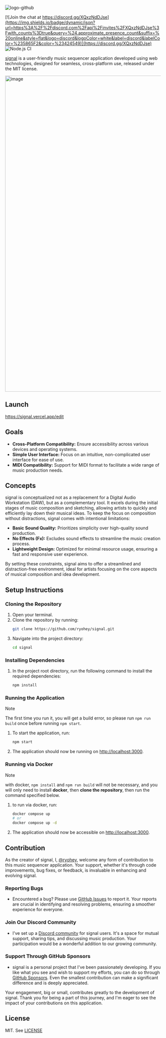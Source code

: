 ![logo-github](https://github.com/ryohey/signal/assets/5355966/46834ee4-30d8-4b66-a47c-6e081cc2c09f)

[![Join the chat at https://discord.gg/XQxzNdDJse](https://img.shields.io/badge/dynamic/json?url=https%3A%2F%2Fdiscord.com%2Fapi%2Finvites%2FXQxzNdDJse%3Fwith_counts%3Dtrue&query=%24.approximate_presence_count&suffix=%20online&style=flat&logo=discord&logoColor=white&label=discord&labelColor=%235865F2&color=%23424549)](https://discord.gg/XQxzNdDJse)
![Node.js CI](https://github.com/ryohey/signal/workflows/Node.js%20CI/badge.svg)

[signal](https://signal.vercel.app) is a user-friendly music sequencer application developed using web technologies, designed for seamless, cross-platform use, released under the MIT license.

<img width="1024" alt="image" src="https://github.com/user-attachments/assets/0c64ff3d-b095-4359-ab77-9355e04a8bee" />

## Launch

https://signal.vercel.app/edit

## Goals

- **Cross-Platform Compatibility:** Ensure accessibility across various devices and operating systems.
- **Simple User Interface:** Focus on an intuitive, non-complicated user interface for ease of use.
- **MIDI Compatibility:** Support for MIDI format to facilitate a wide range of music production needs.

## Concepts

signal is conceptualized not as a replacement for a Digital Audio Workstation (DAW), but as a complementary tool. It excels during the initial stages of music composition and sketching, allowing artists to quickly and efficiently lay down their musical ideas. To keep the focus on composition without distractions, signal comes with intentional limitations:

- **Basic Sound Quality:** Prioritizes simplicity over high-quality sound production.
- **No Effects (Fx):** Excludes sound effects to streamline the music creation process.
- **Lightweight Design:** Optimized for minimal resource usage, ensuring a fast and responsive user experience.

By setting these constraints, signal aims to offer a streamlined and distraction-free environment, ideal for artists focusing on the core aspects of musical composition and idea development.

## Setup Instructions

### Cloning the Repository

1. Open your terminal.
2. Clone the repository by running:
   ```sh
   git clone https://github.com/ryohey/signal.git
   ```
3. Navigate into the project directory:
   ```sh
   cd signal
   ```

### Installing Dependencies

1. In the project root directory, run the following command to install the required dependencies:
   ```sh
   npm install
   ```

### Running the Application

> [!NOTE]
> The first time you run it, you will get a build error, so please run `npm run build` once before running `npm start`.

1. To start the application, run:
   ```sh
   npm start
   ```
2. The application should now be running on [http://localhost:3000](http://localhost:3000).

### Running via Docker
> [!NOTE] 
> with docker, `npm install` and `npm run build` will not be necessary, and you will only need to install **docker**, then **clone the repository**, then run the command specified below.

1. to run via docker, run:
   ```sh
   docker compose up
   # or 
   docker compose up -d
   ```
2. The application should now be accessible on [http://localhost:3000](http://localhost:3000).

## Contribution

As the creator of signal, I, [@ryohey](https://github.com/ryohey), welcome any form of contribution to this music sequencer application. Your support, whether it's through code improvements, bug fixes, or feedback, is invaluable in enhancing and evolving signal.

### Reporting Bugs

- Encountered a bug? Please use [GitHub Issues](https://github.com/ryohey/signal/issues) to report it. Your reports are crucial in identifying and resolving problems, ensuring a smoother experience for everyone.

### Join Our Discord Community

- I've set up a [Discord community](https://discord.gg/XQxzNdDJse) for signal users. It's a space for mutual support, sharing tips, and discussing music production. Your participation would be a wonderful addition to our growing community.

### Support Through GitHub Sponsors

- signal is a personal project that I've been passionately developing. If you like what you see and wish to support my efforts, you can do so through [GitHub Sponsors](https://github.com/sponsors/ryohey). Even the smallest contribution can make a significant difference and is deeply appreciated.

Your engagement, big or small, contributes greatly to the development of signal. Thank you for being a part of this journey, and I'm eager to see the impact of your contributions on this application.

## License
MIT. See [LICENSE](/LICENSE)
